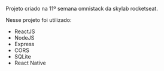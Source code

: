 Projeto criado na 11º semana omnistack da skylab rocketseat.

Nesse projeto foi utilizado:
 * ReactJS
 * NodeJS
 * Express
 * CORS
 * SQLite
 * React Native
 
